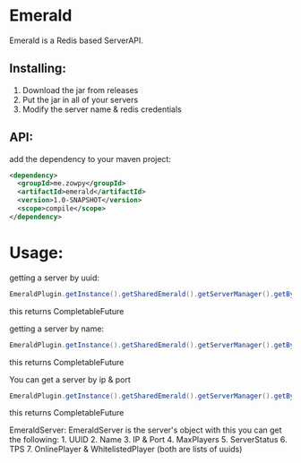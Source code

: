 # Emerald

Emerald is a Redis based ServerAPI.

## Installing:
1. Download the jar from releases
2. Put the jar in all of your servers
3. Modify the server name & redis credentials

## API:

add the dependency to your maven project:
```xml
<dependency>
  <groupId>me.zowpy</groupId>
  <artifactId>emerald</artifactId>
  <version>1.0-SNAPSHOT</version>
  <scope>compile</scope>
</dependency>
```

# Usage:

getting a server by uuid:
```Java
EmeraldPlugin.getInstance().getSharedEmerald().getServerManager().getByUUID(youruuid);
```
this returns CompletableFuture<EmeraldServer>

getting a server by name:
```Java
EmeraldPlugin.getInstance().getSharedEmerald().getServerManager().getByName(yourServerName);
```
this returns CompletableFuture<EmeraldServer>
  
You can get a server by ip & port
```Java
EmeraldPlugin.getInstance().getSharedEmerald().getServerManager().getByConnection(ip, port);
``` 
this returns CompletableFuture<EmeraldServer> 

EmeraldServer:
  EmeraldServer is the server's object
  with this you can get the following:
    1. UUID
    2. Name
    3. IP & Port
    4. MaxPlayers
    5. ServerStatus
    6. TPS
    7. OnlinePlayer & WhitelistedPlayer (both are lists of uuids)
